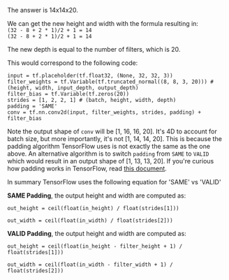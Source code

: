 The answer is 14x14x20.

We can get the new height and width with the formula resulting in:  
`(32 - 8 + 2 * 1)/2 + 1 = 14`  
`(32 - 8 + 2 * 1)/2 + 1 = 14`

The new depth is equal to the number of filters, which is 20.

This would correspond to the following code:
 ```
input = tf.placeholder(tf.float32, (None, 32, 32, 3))
filter_weights = tf.Variable(tf.truncated_normal((8, 8, 3, 20))) # (height, width, input_depth, output_depth)
filter_bias = tf.Variable(tf.zeros(20))
strides = [1, 2, 2, 1] # (batch, height, width, depth)
padding = 'SAME'
conv = tf.nn.conv2d(input, filter_weights, strides, padding) + filter_bias
 ```

Note the output shape of `conv` will be [1, 16, 16, 20]. It's 4D to account for batch size, but more importantly, it's not [1, 14, 14, 20]. This is because the padding algorithm TensorFlow uses is not exactly the same as the one above. An alternative algorithm is to switch `padding` from `SAME` to `VALID` which would result in an output shape of [1, 13, 13, 20]. If you're curious how padding works in TensorFlow, read [this document](https://www.tensorflow.org/api_guides/python/nn#Convolution).

In summary TensorFlow uses the following equation for 'SAME' vs 'VALID'

**SAME Padding**, the output height and width are computed as:

`out_height = ceil(float(in_height) / float(strides[1]))`

`out_width = ceil(float(in_width) / float(strides[2]))`

**VALID Padding**, the output height and width are computed as:

`out_height = ceil(float(in_height - filter_height + 1) / float(strides[1]))`

`out_width = ceil(float(in_width - filter_width + 1) / float(strides[2]))`
